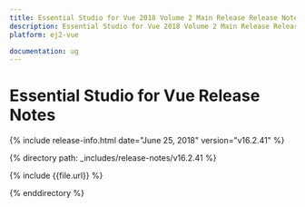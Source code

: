 ```yaml
---
title: Essential Studio for Vue 2018 Volume 2 Main Release Release Notes  
description: Essential Studio for Vue 2018 Volume 2 Main Release Release Notes  
platform: ej2-vue

documentation: ug
---
```


# Essential Studio for  Vue  Release Notes  

{% include release-info.html date="June 25, 2018"   version="v16.2.41"  %} 

{% directory path: _includes/release-notes/v16.2.41 %}

{% include {{file.url}} %}

{% enddirectory %}
